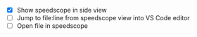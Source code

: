 - [x] Show speedscope in side view
- [ ] Jump to file:line from speedscope view into VS Code editor
- [ ] Open file in speedscope
